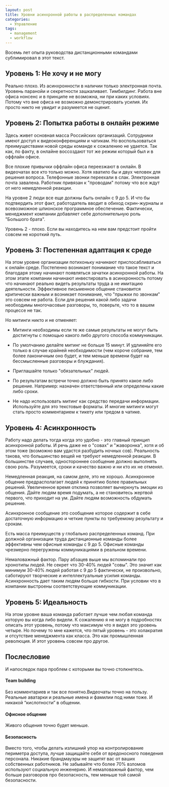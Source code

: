 ```yaml
---
layout: post
title: Уровни асинхронной работы в распределенных командах
categories:
  - Управление
tags:
  - management
  - workflow
---
```


Восемь лет опыта руководства дистанционными командами сублимировал в этот текст.

## Уровень 1: Не хочу и не могу

Реально плохо. Из асинхронности в наличии только электронная почта. Уровень паранойи и секретности зашкаливает. Тимбилдинг. Работа вне офиса нонсенс и в принципе не возможна, ни при каких условиях. Потому что вне офиса не возможно демонстрировать усилия. Их просто никто не увидит и разумеется не оценит.

## Уровень 2: Попытка работы в онлайн режиме

Здесь живет основная масса Российских организаций. Сотрудники имеют доступ к видеоконференциям и чатикам. Но воспользоваться преимуществами новой среды команде к сожалению не удается. Так как, по факту, в онлайне воссоздают тот же режим который был и в оффлайн офисе.

Все плохие привычки оффлайн офиса переезжают в онлайн. В видеочатах все кто только можно. Хотя хватило бы и двух человек для решения вопроса. Телефонные звонки переехали в слак. Электронная почта завалена. Работник привязан к "проводам" потому что все ждут от него немедленной реакции.

На уровне 2 люди все еще должны быть онлайн с 9 до 5. И что бы подтвердить этот факт, работодатель вводит в обиход скрин-журналы и всевозможное шпионское программное обеспечение. Фактически, менеджмент компании добавляет себе дополнительную роль "Большого брата".

Уровень 2 - плохо. Если вы находитесь на нем вам предстоит пройти совсем не короткий путь.

## Уровень 3: Постепенная адаптация к среде

На этом уровне организации потихоньку начинают приспосабливаться к онлайн среде. Постепенно возникает понимание что такое текст и благодаря этому начинают появляться зачатки асинхронной работы. На этом этапе компании начинают инвестировать в асинхронность потому что начинают реально видеть результаты труда а не имитацию деятельности. Эффективное письменное общение становится критически важным и возникает понимание, что "прыжки по звонкам" это совсем не работа. Если для решения какой либо задачи необходимы многочасовые разговоры, то, поверьте, что то в вашем процессе не так.

Но митинги никто и не отменяет:

* Митинги необходимы если те же самые результаты не могут быть достигнуты с помощью какого либо другого способа коммуникации.

* По умолчанию делайте митинг не больше 15 минут. И удлиняйте его только в случае крайней необходимости (чем короче собрание, тем более лаконичным оно будет, и тем меньше времени будет на бессмысленные разговоры и блуждания).

* Приглашайте только "обязательных" людей.

* По результатам встречи точно должно быть принято какое либо решение. Например: назначен ответственный или определены какие либо сроки.

* Не надо использовать митинг как средство передачи информации. Используйте для это текстовые форматы. И многие митинги могут стать просто комментарием к тикету или тредом в чатике.

## Уровень 4: Асинхронность

Работу надо делать тогда когда это удобно - это главный принцип асинхронной работы. И речь даже не о "совах" и "жаворонка", хотя и об этом тоже (возможно вам удастся разбудить ночных сов). Реальность такова, что большинство вещей не требуют немедленной реакции. В большинстве случаев, одностороннее сообщение должно выполнять свою роль. Разумеется, сроки и качество важно и ни кто их не отменял.

Немедленная реакция, на самом деле, это не хорошо. Асинхронное общение предрасполагает людей к принятию более правильных решений. Увеличенное время отклика позволяет вычеркнуть эмоции из общения. Дайте людям время подумать, а не становитесь жертвой первого, что приходит на ум. Дайте людям возможность обдумать решение.

Асинхронное сообщение это сообщение которое содержит в себе достаточную информацию и четкие пункты по требуемому результату и срокам.

Есть масса преимуществ у глобально распределенных команд. При должной организации труда дистанционные команды более эффективны чем офисные команды с 9 до 5. Офисные команды чрезмерно перегружены коммуникациями в реальном времени.

Немаловажный фактор. Пару абзацев выше мы вспоминали про хронотипы людей. Не секрет что 30-40% людей "совы". Это значит как минимум 30-40% людей работая с 9 до 5 фактически, не произвольно, саботируют творческие и интеллектуальные усилия команды. Асинхронность дает таким людям больше гибкости. При условии что в компании выстроены соответствующие коммуникации.

## Уровень 5: Идеальность

На этом уровне ваша команда работает лучше чем любая команда которую вы когда либо видели. К сожалению я не могу в подробностях описать этот уровень, потому что максимум что я видел это уровень четыре. Но почему то мне кажется, что пятый уровень - это холакратия и отсутствие менеджмента как класса. Это как промышленная революция. И этот уровень совсем про другое.

## Послесловие

И напоследок пара проблем с которыми вы точно столкнетесь.

#### Team building

Без комментариев и так все понятно.Видеочаты точно на пользу. Реальные аватарки и реальные имена и фамилии под ними тоже. И никакой “кислотности” в общении.

#### Офисное общение

Живого общения точно будет меньше.

#### Безопасность

Вместо того, чтобы делать излишний упор на контролирование периметра доступа, лучше защищайте себя от вредоносного поведения персонала. Никакие брандмауэры не защитят вас от ваших собственных работников. Не забывайте что более 70% взломов используют социальную инженерию. И немаловажный фактор, чем больше разговоров про безопасность, тем меньше той самой безопасности.
